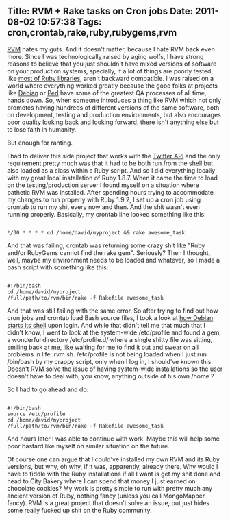 Title: RVM + Rake tasks on Cron jobs
Date: 2011-08-02 10:57:38
Tags: cron,crontab,rake,ruby,rubygems,rvm
---
<a href="https://rvm.beginrescueend.com/">RVM</a> hates my guts. And it doesn't matter, because I hate RVM back even more. Since I was technologically raised by aging wolfs, I have strong reasons to believe that you just shouldn't have mixed versions of software on your production systems, specially, if a lot of things are poorly tested, like <a href="http://rubygems.org/">most of Ruby libraries</a>, aren't backward compatible. I was raised on a world where everything worked greatly because the good folks at projects like <a href="http://www.debian.org/">Debian</a> or <a href="http://search.cpan.org/">Perl</a> have some of the greatest QA processes of all time, hands down. So, when someone introduces a thing like RVM which not only promotes having hundreds of different versions of the same software, both on development, testing and production environments, but also encourages poor quality looking back and looking forward, there isn't anything else but to lose faith in humanity.

But enough for ranting.

I had to deliver this side project that works with the <a href="http://dev.twitter.com/">Twitter API</a> and the only requirement pretty much was that it had to be both run from the shell but also loaded as a class within a Ruby script. And so I did everything locally with my great local installation of Ruby 1.8.7. When it came the time to load on the testing/production server I found myself on a situation where pathetic RVM was installed. After spending hours trying to accommodate my changes to run properly with Ruby 1.9.2, I set up a cron job using crontab to run my shit every now and then. And the shit wasn't even running properly. Basically, my crontab line looked something like this:

<code lang="bash">
*/30 * * * * cd /home/david/myproject &amp;&amp; rake awesome_task
</code>

And that was failing, crontab was returning some crazy shit like "Ruby and/or RubyGems cannot find the rake gem". Seriously? Then I thought, well, maybe my environment needs to be loaded and whatever, so I made a bash script with something like this:

<code lang="bash">
#!/bin/bash
cd /home/david/myproject
/full/path/to/rvm/bin/rake -f Rakefile awesome_task
</code>

And that was still failing with the same error. So after trying to find out how cron jobs and crontab load Bash source files, I took a look at <a href="http://wiki.debian.org/DotFiles">how Debian starts its shell</a> upon login. And while that didn't tell me that much that I didn't know, I went to look at the system-wide /etc/profile and found a gem, a wonderful directory /etc/profile.d/ where a single shitty file was sitting, smiling back at me, like waiting for me to find it out and swear on all problems in life: rvm.sh. /etc/profile is not being loaded when I just run /bin/bash by my crappy script, only when I log in, I should've known this. Doesn't RVM solve the issue of having system-wide installations so the user doesn't have to deal with, you know, anything outside of his own /home ?

So I had to go ahead and do:

<code lang="bash">
#!/bin/bash
source /etc/profile
cd /home/david/myproject
/full/path/to/rvm/bin/rake -f Rakefile awesome_task
</code>

And hours later I was able to continue with work. Maybe this will help some poor bastard like myself on similar situation on the future.

Of course one can argue that I could've installed my own RVM and its Ruby versions, but why, oh why, if it was, apparently, already there. Why would I have to fiddle with the Ruby installations if all I want is get my shit done and head to City Bakery where I can spend that money I just earned on chocolate cookies? My work is pretty simple to run with pretty much any ancient version of Ruby, nothing fancy (unless you call MongoMapper fancy). RVM is a great project that doesn't solve an issue, but just hides some really fucked up shit on the Ruby community.